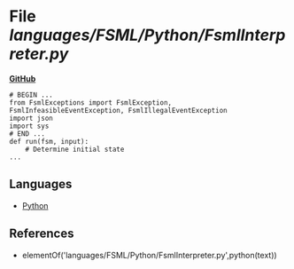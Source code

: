 # File _languages/FSML/Python/FsmlInterpreter.py_
**[GitHub](https://github.com/softlang/yas/blob/master/languages/FSML/Python/FsmlInterpreter.py)**
```
# BEGIN ...
from FsmlExceptions import FsmlException, FsmlInfeasibleEventException, FsmlIllegalEventException
import json
import sys
# END ...
def run(fsm, input):
    # Determine initial state
...
```

## Languages
* [Python](../languages/Python.md)

## References
* elementOf('languages/FSML/Python/FsmlInterpreter.py',python(text))
